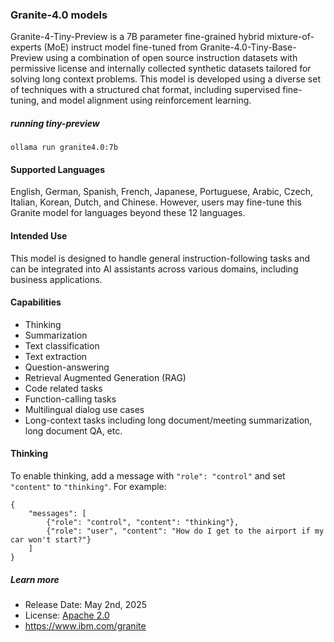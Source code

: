 ### Granite-4.0 models

Granite-4-Tiny-Preview is a 7B parameter fine-grained hybrid mixture-of-experts (MoE) instruct model fine-tuned from Granite-4.0-Tiny-Base-Preview using a combination of open source instruction datasets with permissive license and internally collected synthetic datasets tailored for solving long context problems. This model is developed using a diverse set of techniques with a structured chat format, including supervised fine-tuning, and model alignment using reinforcement learning.

##### running tiny-preview

```
ollama run granite4.0:7b
```

#### Supported Languages

English, German, Spanish, French, Japanese, Portuguese, Arabic, Czech, Italian, Korean, Dutch, and Chinese. However, users may fine-tune this Granite model for languages beyond these 12 languages.

#### Intended Use

This model is designed to handle general instruction-following tasks and can be integrated into AI assistants across various domains, including business applications.

#### Capabilities

- Thinking
- Summarization
- Text classification
- Text extraction
- Question-answering
- Retrieval Augmented Generation (RAG)
- Code related tasks
- Function-calling tasks
- Multilingual dialog use cases
- Long-context tasks including long document/meeting summarization, long document QA, etc.

#### Thinking

To enable thinking, add a message with `"role": "control"` and set `"content"` to `"thinking"`. For example:

```
{
    "messages": [
        {"role": "control", "content": "thinking"},
        {"role": "user", "content": "How do I get to the airport if my car won't start?"}
    ]
}
```

##### Learn more

- Release Date: May 2nd, 2025
- License: [Apache 2.0](https://www.apache.org/licenses/LICENSE-2.0)
- https://www.ibm.com/granite
